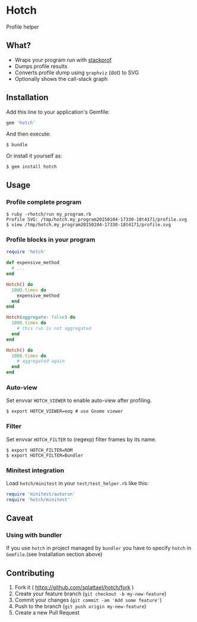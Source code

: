 # Hotch

Profile helper

## What?

* Wraps your program run with [stackprof](https://github.com/tmm1/stackprof)
* Dumps profile results
* Converts profile dump using `graphviz` (dot) to SVG
* Optionally shows the call-stack graph

## Installation

Add this line to your application's Gemfile:

```ruby
gem 'hotch'
```

And then execute:

    $ bundle

Or install it yourself as:

    $ gem install hotch

## Usage

### Profile complete program

    $ ruby -rhotch/run my_program.rb
    Profile SVG: /tmp/hotch.my_program20150104-17330-18t4171/profile.svg
    $ view /tmp/hotch.my_program20150104-17330-18t4171/profile.svg

### Profile blocks in your program

```ruby
require 'hotch'

def expensive_method
  # ...
end

Hotch() do
  1000.times do
    expensive_method
  end
end

Hotch(aggregate: false) do
  1000.times do
    # this run is not aggregated
  end
end

Hotch() do
  1000.times do
    # aggregated again
  end
end
```

### Auto-view

Set envvar `HOTCH_VIEWER` to enable auto-view after profiling.

    $ export HOTCH_VIEWER=eog # use Gnome viewer

### Filter

Set envvar `HOTCH_FILTER` to (regexp) filter frames by its name.

    $ export HOTCH_FILTER=ROM
    $ export HOTCH_FILTER=Bundler

### Minitest integration

Load `hotch/minitest` in your `test/test_helper.rb` like this:

```ruby
require 'minitest/autorun'
require 'hotch/minitest'
```

## Caveat

### Using with bundler

If you use `hotch` in project managed by `bundler` you have to specify `hotch` in `Gemfile`.(see Installation section above)

## Contributing

1. Fork it ( https://github.com/splattael/hotch/fork )
2. Create your feature branch (`git checkout -b my-new-feature`)
3. Commit your changes (`git commit -am 'Add some feature'`)
4. Push to the branch (`git push origin my-new-feature`)
5. Create a new Pull Request
